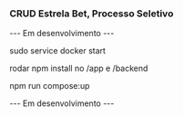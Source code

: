 ### CRUD Estrela Bet, Processo Seletivo

--- Em desenvolvimento ---

sudo service docker start

rodar npm install no /app e /backend

npm run compose:up

--- Em desenvolvimento ---
